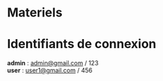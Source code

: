 # Materiels

# Identifiants de connexion
<b>admin</b> : admin@gmail.com / 123<br>
<b>user</b> : user1@gmail.com / 456
